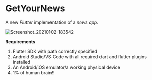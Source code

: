 # GetYourNews

A new _Flutter_ implementation of a _news app_.

![Screenshot_20210102-183542](https://user-images.githubusercontent.com/53117192/103458040-4b2ae680-4d2a-11eb-93c1-b0f229014c85.png)

__Requirements__
1. Flutter SDK with path correctly specified
2. Android Studio/VS Code with all required dart and flutter plugins installed
3. An Android/iOS emulator/a working physical device
4. 1% of human brain!!

